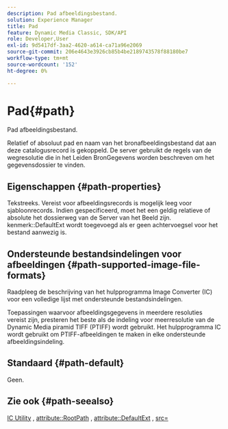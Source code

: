 ```yaml
---
description: Pad afbeeldingsbestand.
solution: Experience Manager
title: Pad
feature: Dynamic Media Classic, SDK/API
role: Developer,User
exl-id: 9d5417df-3aa2-4620-a614-ca71a96e2069
source-git-commit: 206e4643e3926cb85b4be2189743578f88180be7
workflow-type: tm+mt
source-wordcount: '152'
ht-degree: 0%

---
```


# Pad{#path}

Pad afbeeldingsbestand.

Relatief of absoluut pad en naam van het bronafbeeldingsbestand dat aan deze catalogusrecord is gekoppeld. De server gebruikt de regels van de wegresolutie die in het Leiden BronGegevens worden beschreven om het gegevensdossier te vinden.

## Eigenschappen {#path-properties}

Tekstreeks. Vereist voor afbeeldingsrecords is mogelijk leeg voor sjabloonrecords. Indien gespecificeerd, moet het een geldig relatieve of absolute het dossierweg van de Server van het Beeld zijn. kenmerk::DefaultExt wordt toegevoegd als er geen achtervoegsel voor het bestand aanwezig is.

## Ondersteunde bestandsindelingen voor afbeeldingen {#path-supported-image-file-formats}

Raadpleeg de beschrijving van het hulpprogramma Image Converter (IC) voor een volledige lijst met ondersteunde bestandsindelingen.

Toepassingen waarvoor afbeeldingsgegevens in meerdere resoluties vereist zijn, presteren het beste als de indeling voor meerresolutie van de Dynamic Media piramid TIFF (PTIFF) wordt gebruikt. Het hulpprogramma IC wordt gebruikt om PTIFF-afbeeldingen te maken in elke ondersteunde afbeeldingsindeling.

## Standaard {#path-default}

Geen.

## Zie ook {#path-seealso}

[IC Utility](/help/aem-is-ir-api/is-api/is-utils/utilities/r-ic.md) ,  [attribute::RootPath](/help/aem-is-ir-api/is-api/image-catalog/image-serving-api-ref/c-image-catalog-reference/c-attributes-reference/r-rootpath.md) ,  [attribute::DefaultExt](/help/aem-is-ir-api/is-api/image-catalog/image-serving-api-ref/c-image-catalog-reference/c-attributes-reference/r-defaultext.md) ,  [src=](/help/aem-is-ir-api/is-api/http-ref/image-serving-api-ref/c-http-protocol-reference/c-command-reference/r-src.md)

<!-- [attribute::LowerCasePaths]() -->
